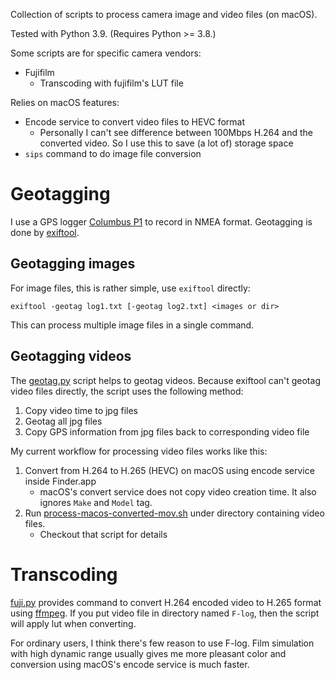 Collection of scripts to process camera image and video files (on macOS).

Tested with Python 3.9. (Requires Python >= 3.8.)

Some scripts are for specific camera vendors:

- Fujifilm
  - Transcoding with fujifilm's LUT file

Relies on macOS features:

- Encode service to convert video files to HEVC format
  - Personally I can't see difference between 100Mbps H.264 and
    the converted video. So I use this to save (a lot of) storage space
- `sips` command to do image file conversion

# Geotagging

I use a GPS logger [Columbus P1](https://www.cbgps.com/p1/index_en.htm) to record in NMEA format.
Geotagging is done by [exiftool](https://exiftool.org/).

## Geotagging images

For image files, this is rather simple, use `exiftool` directly:

```
exiftool -geotag log1.txt [-geotag log2.txt] <images or dir>
```

This can process multiple image files in a single command.

## Geotagging videos

The [geotag.py](./geotag.py) script helps to geotag videos. Because exiftool can't geotag video files directly,
the script uses the following method:

1. Copy video time to jpg files
2. Geotag all jpg files
3. Copy GPS information from jpg files back to corresponding video file

My current workflow for processing video files works like this:

1. Convert from H.264 to H.265 (HEVC) on macOS using encode service inside Finder.app
    - macOS's convert service does not copy video creation time. It also ignores `Make` and `Model` tag.
2. Run [process-macos-converted-mov.sh](./process-macos-converted-mov.sh) under directory containing video files.
   - Checkout that script for details

# Transcoding

[fuji.py](./fuji.py) provides command to convert H.264 encoded video to H.265 format using [ffmpeg](https://ffmpeg.org/).
If you put video file in directory named `F-log`, then the script will apply lut when converting.

For ordinary users, I think there's few reason to use F-log. Film simulation with high dynamic range usually gives
me more pleasant color and conversion using macOS's encode service is much faster.
